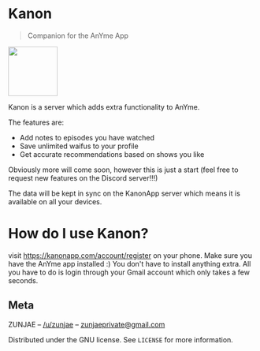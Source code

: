# Kanon
> Companion for the AnYme App

<img src="https://raw.githubusercontent.com/zunjae/KanonApp/master/K%20Logo.png" data-canonical-src="https://raw.githubusercontent.com/zunjae/KanonApp/master/K%20Logo.png" width="100" height="100" />

Kanon is a server which adds extra functionality to AnYme.

The features are:

* Add notes to episodes you have watched
* Save unlimited waifus to your profile
* Get accurate recommendations based on shows you like

Obviously more will come soon, however this is just a start (feel free to request new features on the Discord server!!!)

The data will be kept in sync on the KanonApp server which means it is available on all your devices.

# How do I use Kanon?

visit https://kanonapp.com/account/register on your phone. Make sure you have the AnYme app installed :)
You don't have to install anything extra. All you have to do is login through your Gmail account which only takes a few seconds.

## Meta

ZUNJAE – [/u/zunjae](https://www.reddit.com/user/zunjae/) – zunjaeprivate@gmail.com

Distributed under the GNU license. See ``LICENSE`` for more information.
